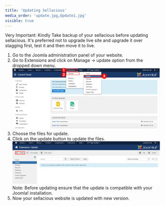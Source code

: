 ```yaml
---
title: 'Updating Sellacious'
media_order: 'update.jpg,Update1.jpg'
visible: true
---
```


Very Important: Kindly Take backup of your sellacious before updating sellacious. 
It's preferred not to upgrade live site and upgrade it over stagging first, test it and then move it to live. 

1. Go to the Joomla administration panel of your website.
2. Go to Extensions and click on Manage -> update option from the dropped down menu.
![](update.jpg)
3. Choose the files for update.
4. Click on the update button to update the files.
![](Update1.jpg)
Note: Before updating ensure that the update is compatible with your Joomla! installation.
5. Now your sellacious website is updated with new version.